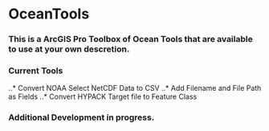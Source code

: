 # OceanTools

### This is a ArcGIS Pro Toolbox of Ocean Tools that are available to use at your own descretion.  

### Current Tools
..* Convert NOAA Select NetCDF Data to CSV
..* Add Filename and File Path as Fields
..* Convert HYPACK Target file to Feature Class

### Additional Development in progress.
